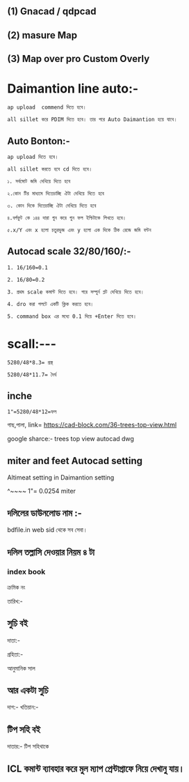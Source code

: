 
## (1) Gnacad / qdpcad

## (2) masure Map

## (3) Map over pro Custom Overly

# Daimantion line auto:-

``` ap upload  commend দিতে হবে। ```

``` all sillet করে PDIM দিতে হবে। তার পরে Auto Daimantion হয়ে যাবে। ```


## Auto Bonton:-

```ap upload দিতে হবে। ```

```all sillet করতে হবে cd দিতে হবে। ```

``` ১. সর্বমোট জমি দেখিয়ে দিতে হবে ```

``` ২.কোন টির মাধ্যমে দিতেচাচ্ছি ঐটা দেখিয়ে দিতে হবে ```

``` ৩. কোন দিকে দিতেচাচ্ছি ঐটা দেখিয়ে দিতে হবে ```

``` ৪.বর্গফুট কে ১৪৪ দারা গুন করে গুন ফল ইন্চিটাকে লিখতে হবে। ```

``` ৫.x/Y এবং x হলো চতুরভুজ এবং y হলো এক দিকে ঠিক রেজে জমি বন্টন ```

## Autocad scale 32/80/160/:-

``` 1. 16/160=0.1  ```

``` 2. 16/80=0.2 ```

``` 3. প্রথম scale কমান্ট দিতে হবে। পরে সম্পুর্ন প্লট দেখিয়ে দিতে হবে।  ```

``` 4. dro করা পলটে একটি ক্লিক করতে হবে। ```

``` 5. command box এর মধ্যে 0.1 দিয়ে +Enter দিতে হবে। ```

# scall:---

``` 5280/48*8.3= প্রস্থ ```

``` 5280/48*11.7= দৈর্ঘ ```
## inche

``` 1"=5280/48*12=ফল ```


গাছ,পালা, link=  https://cad-block.com/36-trees-top-view.html

google sharce:- trees top view autocad dwg

## miter and feet Autocad setting

Altimeat setting in Daimantion setting

^~~~~ 1"= 0.0254 miter



## দলিলের ডাউনলোড নাম :- 
bdfile.in web sid থেকে সব সেবা। 

## দলিল তল্লাসি দেওয়ার নিয়ম ৪ টা

### index book

ক্রমিক নং

তারিখ:- 

## সুচি বই

দাতা:-

গ্রহিতা:-

আনুমানিক সাল

## আর একটা সুচি
দাগ:-
খতিয়ান:- 

## টিপ সহি বই

দাতার:- টিপ সহিথাকে





## ICL কমান্ট ব্যাবহার করে মুল ম্যাপ প্রেন্টাগ্রাফে নিয়ে দেখানু যায়। 
